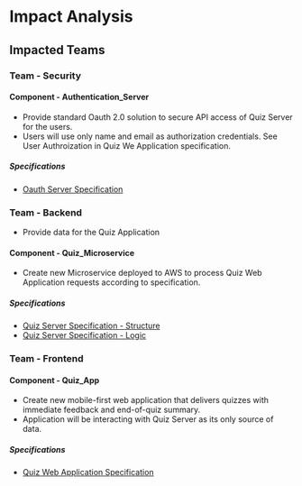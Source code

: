 # Impact Analysis

## Impacted Teams

### Team - Security

#### Component - Authentication_Server
- Provide standard Oauth 2.0 solution to secure API access of Quiz Server for the users.
- Users will use only name and email as authorization credentials. See User Authroization in Quiz We Application specification.

##### Specifications
- [Oauth Server Specification](../../specifications/authentication_server_spec/authentication_server.md)

### Team - Backend
- Provide data for the Quiz Application

#### Component - Quiz_Microservice
- Create new Microservice deployed to AWS to process Quiz Web Application requests according to specification.

##### Specifications
- [Quiz Server Specification - Structure](../../specifications/quiz_backend_spec/quiz_backend_spec-openapi.yaml)
- [Quiz Server Specification - Logic](../../specifications/quiz_backend_spec/quiz_backend_spec.md)

### Team - Frontend

#### Component - Quiz_App
- Create new mobile-first web application that delivers quizzes with immediate feedback and end-of-quiz summary.
- Application will be interacting with Quiz Server as its only source of data.

##### Specifications
- [Quiz Web Application Specification](../../specifications/quiz_frontend_spec/quiz_frontend_spec.md)